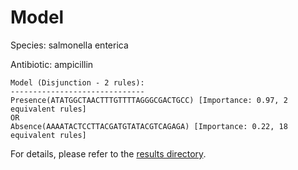 
# Model

Species: salmonella enterica

Antibiotic: ampicillin

```
Model (Disjunction - 2 rules):
------------------------------
Presence(ATATGGCTAACTTTGTTTTAGGGCGACTGCC) [Importance: 0.97, 2 equivalent rules]
OR
Absence(AAAATACTCCTTACGATGTATACGTCAGAGA) [Importance: 0.22, 18 equivalent rules]

```

For details, please refer to the [results directory](../../../../../results/scm_b/salmonella%20enterica/ampicillin/repeat_8/).

